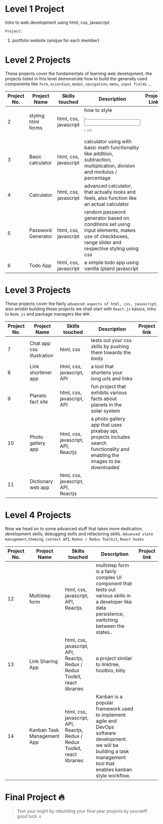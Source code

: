 # Level 1 Project

Intro to web development using html, css, javascript

`Project:`

1. portfolio website (unique for each member)

# Level 2 Projects

These projects cover the fundamentals of learning web development, the projects listed in this level demonstrate how to build the generally used components like `form`, `accordion`, `modal`, `navigation`, `menu`, `input fields` …

| Project No. | Project Name | Skills touched | Description | Project Link |
| --- | --- | --- | --- | --- |
| 2 | styling html forms | html, css, javascript | how to style <form>, <input>, <button> |  |
| 3 | Basic calculator | html, css, javascript | calculator using <form> with basic math functionality like addition, subtraction, multiplication, division and modulus / percentage |  |
| 4 | Calculator | html, css, javascript | advanced calculator, that actually looks and feels, also function like an actual calculator |  |
| 5 | Password Generator | html, css, javascript | random password generator based on conditions set using input elements, makes use of checkboxes, range slider and respective styling using css |  |
| 6 | Todo App | html, css, javascript | a simple todo app using vanilla (plain) javascript |  |

# Level 3 Projects

These projects cover the fairly `advanced aspects of html, css, javascript`, also amidst building these projects we shall start with `React.js` basics, intro to `Node.js` and package managers like `NPM` .

| Project No. | Project Name | Skills touched | Description | Project link |
| --- | --- | --- | --- | --- |
| 7 | Chat app css illustration | html, css | tests out your css skills by pushing them towards the limits |  |
| 8 | Link shortener app | html, css, javascript, API | a tool that shortens your long urls and links |  |
| 9 | Planets fact site | html, css, javascript, API | fun project that exhibits various facts about planets in the solar system |  |
| 10 | Photo gallery app | html, css, javascript, API, Reactjs | a photo gallery app that uses pixabay api, projects includes search functionality and enabling the images to be downloaded |  |
| 11 | Dictionary web app | html, css, javascript, API, Reactjs |  |  |

# Level 4 Projects

Now we head on to some advanced stuff that takes more dedication, development skills, debugging skills and refactoring skills. `Advanced state management`,`theming`, `context API`, `Redux / Redux Toolkit`, `React hooks`

| Project No. | Project Name | Skills touched | Description | Project link |
| --- | --- | --- | --- | --- |
| 12 | Multistep form | html, css, javascript, API, Reactjs | multistep form is a fairly complex UI component that tests out various skills in a developer like data persistence, switching between the states..  |  |
| 13 | Link Sharing App | html, css, javascript, API, Reactjs, Redux / Redux Toolkit, react libraries | a project similar to linktree, hootbio, bitly |  |
| 14 | Kanban Task Management App | html, css, javascript, API, Reactjs, Redux / Redux Toolkit, react libraries | Kanban is a popular framework used to implement agile and DevOps software development. we will be building a task management tool that enables kanban style workflow. |  |

# Final Project 🔥

> Test your might by rebuilding your final year projects by yourself! good luck ⚔️
>
